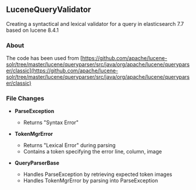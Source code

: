 ## LuceneQueryValidator
Creating a syntactical and lexical validator for a query in elasticsearch 7.7 based on lucene 8.4.1  

### About
The code has been used from [https://github.com/apache/lucene-solr/tree/master/lucene/queryparser/src/java/org/apache/lucene/queryparser/classic](https://github.com/apache/lucene-solr/tree/master/lucene/queryparser/src/java/org/apache/lucene/queryparser/classic)  

### File Changes
* <strong>ParseException</strong>
    * Returns "Syntax Error" 

* <strong>TokenMgrError</strong>
    * Returns "Lexical Error" during parsing 
    * Contains a token specifying the error line, column, image
    
* <strong>QueryParserBase</strong>  
    * Handles ParseException by retrieving expected token images
    * Handles TokenMgrError by parsing into ParseException
